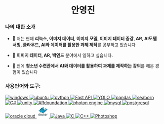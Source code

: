 <h1 align="center">안영진</h1>

<h3 align="left">나의 대한 소개</h3>

- 🌱 저는 현제 **리눅스, 이미지 데이터, 이미지 모델, 이미지 데이터 증강, AR, AI모델 서빙, 클라우드, AI와 데이터를 활용한 과제 제작**를 공부하고 있습니다

- 👯 **이미지 데이터, AR, 백엔드** 분야에서 일하고 싶습니다.

- 🤝 전에 **청소년 수련관에서 AI와 데이터를 활용하여 과제를 제작하는 강의**를 해본 경험이 있습니다

<h3 align="left">사용언어와 도구:</h3>
<p align="left">
<a href="https://www.microsoft.com/ko-kr/software-download/windows11" target="_blank" rel="noreferrer"> <img src="https://wiki1.kr/images/thumb/3/31/%EC%9C%88%EB%8F%84%EC%9A%B0_%28%EC%9A%B4%EC%98%81%EC%B2%B4%EC%A0%9C%29_%EB%A1%9C%EA%B3%A0.png/200px-%EC%9C%88%EB%8F%84%EC%9A%B0_%28%EC%9A%B4%EC%98%81%EC%B2%B4%EC%A0%9C%29_%EB%A1%9C%EA%B3%A0.png" alt="windows" width="40" height="40"/> </a>
<a href="https://ubuntu.com/download" target="_blank" rel="noreferrer"> <img src="https://i.namu.wiki/i/qLVS95DlpRP2U8m5BoNcH3YERM4-DD4Mn49DobAZ5ZAk4PkCi4aD-LoAUfmrIUCOEHrv3bqPW96d4WwFFzdJWA.svg" alt="ubuntu" width="40" height="40"/> </a>
<a href="https://www.python.org/" target="_blank" rel="noreferrer"> <img src="https://upload.wikimedia.org/wikipedia/commons/thumb/c/c3/Python-logo-notext.svg/800px-Python-logo-notext.svg.png" alt="python" width="40" height="40"/> </a>
<a href="https://fastapi.tiangolo.com/ko/" target="_blank" rel="noreferrer"> <img src="https://avatars.githubusercontent.com/u/156354296?s=280&v=4" alt="Fast API" width="40" height="40"/> </a>
<a href="https://docs.ultralytics.com/ko/models/yolo12/" target="_blank" rel="noreferrer"> <img src="https://cdn.prod.website-files.com/680a070c3b99253410dd3dcf/680a070c3b99253410dd3e8d_UltralyticsYOLO_mark_blue.svg" alt="YOLO" width="40" height="40"/> </a>
<a href="https://pandas.pydata.org/" target="_blank" rel="noreferrer"> <img src="https://netdata.cloud/img/pandas.png" alt="pandas" width="40" height="40"/> </a>
<a href="https://seaborn.pydata.org/" target="_blank" rel="noreferrer"> <img src="https://blog.kakaocdn.net/dna/4UIIH/btqIH4tfonl/AAAAAAAAAAAAAAAAAAAAADPUbrRLEKUmS02zWXk6idUoaaeee6dD762v7IeabO_t/img.png?credential=yqXZFxpELC7KVnFOS48ylbz2pIh7yKj8&expires=1756652399&allow_ip=&allow_referer=&signature=KJ6ZMYOF2cJSXgt8o%2FyMYhFSyXY%3D" alt="seaborn" width="40" height="40"/> </a>
<a href="https://dotnet.microsoft.com/ko-kr/languages/csharp" target="_blank" rel="noreferrer"> <img src="https://velog.velcdn.com/images/scarleter99/post/e99095f6-2dd8-4d67-be93-8eeda8775ace/image.jpg" alt="C#" width="40" height="40"/> </a>
<a href="https://unity.com/kr/download" target="_blank" rel="noreferrer"> <img src="https://cdn.sanity.io/images/fuvbjjlp/production/b749e2a6d2c21623ea89d0443410ba24f1aa420a-512x512.png" alt="unity" width="40" height="40"/> </a>
<a href="https://docs.unity3d.com/kr/2020.3/Manual/com.unity.xr.arfoundation.html" target="_blank" rel="noreferrer"> <img src="https://cdn-icons-png.flaticon.com/512/6357/6357965.png" alt="ARdoundation" width="40" height="40"/> </a>
<a href="https://www.photonengine.com/" target="_blank" rel="noreferrer"> <img src="https://static.wikia.nocookie.net/logopedia/images/e/ed/Photon_Engine_Icon.svg/revision/latest/scale-to-width-down/250?cb=20250218205934" alt="photon engine" width="40" height="40"/> </a>
<a href="https://www.mysql.com/" target="_blank" rel="noreferrer"> <img src="https://images.sftcdn.net/images/t_app-icon-m/p/917c77e8-96d1-11e6-8453-00163ed833e7/3780880766/mysql-com-icon.png" alt="mysql" width="40" height="40"/> </a>
<a href="https://www.postgresql.org/" target="_blank" rel="noreferrer"> <img src="https://blog.kakaocdn.net/dna/cGqlEN/btqKXMjjjTj/AAAAAAAAAAAAAAAAAAAAAEl_NUEM0SMy4pYtoE-RZsw2jrAekGN6vzZljdVWBczq/img.png?credential=yqXZFxpELC7KVnFOS48ylbz2pIh7yKj8&expires=1756652399&allow_ip=&allow_referer=&signature=PfU9PDnlRoub2sNqqTKsWXW8Xlw%3D" alt="postgresql" width="40" height="40"/> </a>
<a href="https://www.oracle.com/kr/cloud/" target="_blank" rel="noreferrer"> <img src="https://play-lh.googleusercontent.com/bv1qRaUSfS91kwMIAikkhG0uRdYeWWEmvuFLFyvcUfX_0zPg0NIMDyAIRVm2A5UICQ" alt="oracle cloud" width="40" height="40"/> </a>
<a href="https://www.docker.com/" target="_blank" rel="noreferrer"> <img src="https://raw.githubusercontent.com/docker-library/docs/c350af05d3fac7b5c3f6327ac82fe4d990d8729c/docker/logo.png" alt="Docker" width="40" height="40"/> </a>
<a href="https://www.java.com/ko/" target="_blank" rel="noreferrer"> <img src="https://cdn.iconscout.com/icon/free/png-256/free-java-icon-svg-png-download-1174953.png?f=webp" alt="Java" width="40" height="40"/> </a>
<a href="https://installc.org/" target="_blank" rel="noreferrer"> <img src="https://i.namu.wiki/i/KcqDuQYTxNpUcLIMZTg28QXse0XiWx1G7K68kYYCo1GuhoHmhB_V8Qe9odGGt0BH9-0nQZTN53WXTNpDmwVfWQ.svg" alt="C" width="40" height="40"/> </a>
<a href="https://learn.microsoft.com/ko-kr/cpp/cpp/welcome-back-to-cpp-modern-cpp?view=msvc-170" target="_blank" rel="noreferrer"> <img src="https://upload.wikimedia.org/wikipedia/commons/thumb/1/18/ISO_C%2B%2B_Logo.svg/1822px-ISO_C%2B%2B_Logo.svg.png" alt="C++" width="40" height="40"/> </a>
<a href="https://learn.microsoft.com/ko-kr/cpp/cpp/welcome-back-to-cpp-modern-cpp?view=msvc-170" target="_blank" rel="noreferrer"> <img src="https://upload.wikimedia.org/wikipedia/commons/thumb/a/af/Adobe_Photoshop_CC_icon.svg/1200px-Adobe_Photoshop_CC_icon.svg.png" alt="Photoshop" width="40" height="40"/> </a>
</p>
